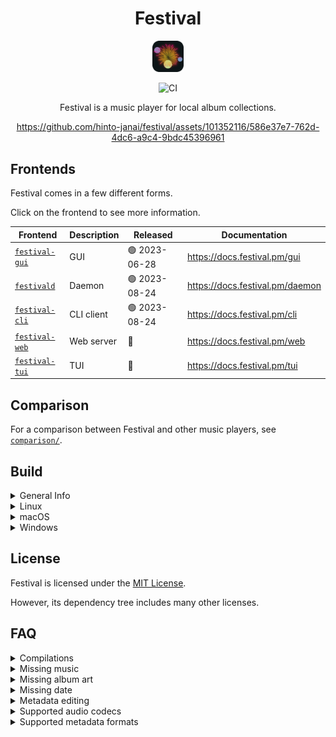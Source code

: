 <div align="center">

# Festival
<img src="assets/images/icon/512.png" width="10%"/>

![CI](https://github.com/hinto-janai/festival/actions/workflows/ci.yml/badge.svg)

Festival is a music player for local album collections.

https://github.com/hinto-janai/festival/assets/101352116/586e37e7-762d-4dc6-a9c4-9bdc45396961

</div>

## Frontends
Festival comes in a few different forms.

Click on the frontend to see more information.

| Frontend | Description | Released | Documentation |
|----------|-------------|----------|---------------|
| [`festival-gui`](https://github.com/hinto-janai/festival/tree/main/gui) | GUI        | 🟢 2023-06-28 | https://docs.festival.pm/gui
| [`festivald`](https://github.com/hinto-janai/festival/tree/main/daemon) | Daemon     | 🟢 2023-08-24 | https://docs.festival.pm/daemon
| [`festival-cli`](https://github.com/hinto-janai/festival/tree/main/cli) | CLI client | 🟢 2023-08-24 | https://docs.festival.pm/cli
| [`festival-web`](https://github.com/hinto-janai/festival/tree/main/web) | Web server | 🔴            | https://docs.festival.pm/web
| [`festival-tui`](https://github.com/hinto-janai/festival/tree/main/tui) | TUI        | 🔴            | https://docs.festival.pm/tui

## Comparison
For a comparison between Festival and other music players, see [`comparison/`](https://github.com/hinto-janai/festival/tree/main/comparison/README.md).

## Build
<details>
<summary>General Info</summary>

---

You need [`cargo`](https://www.rust-lang.org/learn/get-started) and at least `rustc 1.70`.

You also need to clone the `submodules` that include patched libraries found in [`external/`](https://github.com/hinto-janai/festival/tree/main/external):
```bash
git clone --recursive https://github.com/hinto-janai/festival
```

Built binaries are found in `target/release/${FRONTEND_BINARY_NAME}` by default.

The repo is a workspace, with some packages shared between all `Frontend`'s, including the internals: [`shukusai`](https://github.com/hinto-janai/festival/tree/main/shukusai).

To build one of the `Frontend`'s, you must pass the `--package <FRONTEND>` option.

Each frontend's release has a git tag, so to build the latest _stable_ `festival-gui`:
```bash
git checkout gui-v1.3.1
cargo build --release --package festival-gui
```

The [`x.sh`](https://github.com/hinto-janai/festival/tree/main/x.sh) script at the repo root is a convenience script for linting/testing/building all `Festival` frontends.

For example, to build all packages in `--release` mode, from the current commit:
```bash
./x.sh build
```
Use `./x.sh help` to see more options.

---

</details>

<details>
<summary>Linux</summary>

---

The pre-compiled Linux binaries are built on Ubuntu 20.04, you'll need these packages to build:
```
# Shared packages.
sudo apt install build-essential pkg-config libdbus-1-dev libasound2-dev libjack-dev libpulse-dev

# Only for `festival-gui`.
sudo apt install libgtk-3-dev

# Only for `festivald` & `festival-cli`.
sudo apt install libssl-dev
```

To build [`festival-gui`](https://github.com/hinto-janai/festival/tree/main/gui):
```bash
git checkout gui-v1.3.1
cargo build --release --package festival-gui
```
To build [`festivald`](https://github.com/hinto-janai/festival/tree/main/daemon):
```bash
git checkout daemon-v1.0.0
cargo build --release --package festivald
```
To build [`festival-cli`](https://github.com/hinto-janai/festival/tree/main/cli):
```bash
git checkout cli-v1.0.0
cargo build --release --package festival-cli
```

---

</details>

<details>
<summary>macOS</summary>

---

To build [`festival-gui`](https://github.com/hinto-janai/festival/tree/main/gui):
```bash
git checkout gui-v1.3.1
cargo build --release --package festival-gui
```
To build [`festivald`](https://github.com/hinto-janai/festival/tree/main/daemon):
```bash
git checkout daemon-v1.0.0
cargo build --release --package festivald
```
To build [`festival-cli`](https://github.com/hinto-janai/festival/tree/main/cli):
```bash
git checkout cli-v1.0.0
cargo build --release --package festival-cli
```

---

</details>

<details>
<summary>Windows</summary>

---

To build [`festival-gui`](https://github.com/hinto-janai/festival/tree/main/gui):
```bash
git checkout gui-v1.3.1
cargo build --release --package festival-gui
```

There is a [`build.rs`](https://github.com/hinto-janai/festival/blob/main/gui/build.rs) file in `gui/` solely for Windows-specific things:

1. It sets the icon in `File Explorer`
2. It sets some miscellaneous metadata
3. It statically links `VCRUNTIME140.dll` (the binary will not be portable without this)

To build [`festivald`](https://github.com/hinto-janai/festival/tree/main/daemon):
```bash
git checkout daemon-v1.0.0
cargo build --release --package festivald
```
To build [`festival-cli`](https://github.com/hinto-janai/festival/tree/main/cli):
```bash
git checkout cli-v1.0.0
cargo build --release --package festival-cli
```

---

</details>

## License
Festival is licensed under the [MIT License](https://github.com/hinto-janai/festival/blob/main/LICENSE).

However, its dependency tree includes many other licenses.

## FAQ
<details>
<summary>Compilations</summary>

---

Festival does not directly support compilations (a single album, but with various artists) at the moment.

It will still load the album, but it will be spread out for each different artist.

---

</details>

<details>
<summary>Missing music</summary>

---

Your audio files must have proper metadata for Festival to detect it.

The required tags are:
- Artist
- Album

If the song title tag does not exist, the filename will be used instead.

For more details on metadata related errors, start Festival in a console:
```bash
./festival
```
and look for yellow `W` (Warn) log messages during a `Collection` reset.

---

</details>

<details>
<summary>Missing album art</summary>

---

If your audio file has embedded album art, Festival will use it.

If no embedded album art metadata is found, Festival will:
- Search in the same directory as the file for an image file
- Search in the file's parent directory for an image file

If an image file is not found, a default `?` album art will be used.

The supported image file formats are:
- `JPG/JPEG`
- `PNG`
- `BMP`
- `ICO`
- `TIFF`
- `WebP`

---

</details>

<details>
<summary>Missing date</summary>

---

Festival will look for a date metadata tag generally resembling the `YYYY-MM-DD` format.

Some examples of dates that will work:
- `2022-12-31` (YYYY-MM-DD)
- `2022` (YYYY)
- `31-12-2022` (DD-MM-YYYY)
- `12-31-2022` (MM-DD-YYYY)
- `2022/12/31` (YYYY-MM-DD but with a different separator)
- `20221231` (YYYY-MM-DD but with no separator)
- `2022-1-1` (YYYY-MM-DD)
- `2022-01-01` (YYYY-MM-DD)

As long as the year exists, the date will be parsed correctly. This means `MM-DD` metadata will be not parsed, so:
- `12-31` (MM-DD)
- `31-12` (DD-MM)

will not work. These will show up as `????-??-??` in Festival.

To fix your music metadata, see below for metadata editors.

---

</details>

<details>
<summary>Metadata editing</summary>

---

Festival is only a music player, not a metadata editor.

Some metadata editors you could use:

- [`Kid3`](https://kid3.kde.org)
- [`mp3tag`](https://www.mp3tag.de/en)
- [`puddletag`](https://docs.puddletag.net)
- [`MusicBrainz Picard`](https://picard.musicbrainz.org)

---

</details>

<details>

<summary>Supported audio codecs</summary>

---

The supported audio codecs are:
- `AAC`
- `ADPCM`
- `ALAC`
- `FLAC`
- `MP3/MP2/MP1/MPA/MPEG`
- `Ogg/Vorbis`
- `Opus`
- `WAV`
- `WavPack`

---

</details>

<details>
<summary>Supported metadata formats</summary>

---

| Format                | Status    |
|-----------------------|-----------|
| ID3v1                 | Great     |
| ID3v2                 | Great     |
| ISO/MP4               | Great     |
| RIFF                  | Great     |
| Vorbis comment (FLAC) | Perfect   |
| Vorbis comment (OGG)  | Perfect   |

---

</details>
